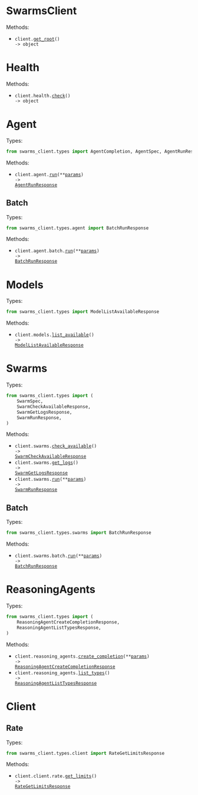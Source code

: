 # SwarmsClient

Methods:

- <code title="get /">client.<a href="./src/swarms_client/_client.py">get_root</a>() -> object</code>

# Health

Methods:

- <code title="get /health">client.health.<a href="./src/swarms_client/resources/health.py">check</a>() -> object</code>

# Agent

Types:

```python
from swarms_client.types import AgentCompletion, AgentSpec, AgentRunResponse
```

Methods:

- <code title="post /v1/agent/completions">client.agent.<a href="./src/swarms_client/resources/agent/agent.py">run</a>(\*\*<a href="src/swarms_client/types/agent_run_params.py">params</a>) -> <a href="./src/swarms_client/types/agent_run_response.py">AgentRunResponse</a></code>

## Batch

Types:

```python
from swarms_client.types.agent import BatchRunResponse
```

Methods:

- <code title="post /v1/agent/batch/completions">client.agent.batch.<a href="./src/swarms_client/resources/agent/batch.py">run</a>(\*\*<a href="src/swarms_client/types/agent/batch_run_params.py">params</a>) -> <a href="./src/swarms_client/types/agent/batch_run_response.py">BatchRunResponse</a></code>

# Models

Types:

```python
from swarms_client.types import ModelListAvailableResponse
```

Methods:

- <code title="get /v1/models/available">client.models.<a href="./src/swarms_client/resources/models.py">list_available</a>() -> <a href="./src/swarms_client/types/model_list_available_response.py">ModelListAvailableResponse</a></code>

# Swarms

Types:

```python
from swarms_client.types import (
    SwarmSpec,
    SwarmCheckAvailableResponse,
    SwarmGetLogsResponse,
    SwarmRunResponse,
)
```

Methods:

- <code title="get /v1/swarms/available">client.swarms.<a href="./src/swarms_client/resources/swarms/swarms.py">check_available</a>() -> <a href="./src/swarms_client/types/swarm_check_available_response.py">SwarmCheckAvailableResponse</a></code>
- <code title="get /v1/swarm/logs">client.swarms.<a href="./src/swarms_client/resources/swarms/swarms.py">get_logs</a>() -> <a href="./src/swarms_client/types/swarm_get_logs_response.py">SwarmGetLogsResponse</a></code>
- <code title="post /v1/swarm/completions">client.swarms.<a href="./src/swarms_client/resources/swarms/swarms.py">run</a>(\*\*<a href="src/swarms_client/types/swarm_run_params.py">params</a>) -> <a href="./src/swarms_client/types/swarm_run_response.py">SwarmRunResponse</a></code>

## Batch

Types:

```python
from swarms_client.types.swarms import BatchRunResponse
```

Methods:

- <code title="post /v1/swarm/batch/completions">client.swarms.batch.<a href="./src/swarms_client/resources/swarms/batch.py">run</a>(\*\*<a href="src/swarms_client/types/swarms/batch_run_params.py">params</a>) -> <a href="./src/swarms_client/types/swarms/batch_run_response.py">BatchRunResponse</a></code>

# ReasoningAgents

Types:

```python
from swarms_client.types import (
    ReasoningAgentCreateCompletionResponse,
    ReasoningAgentListTypesResponse,
)
```

Methods:

- <code title="post /v1/reasoning-agent/completions">client.reasoning_agents.<a href="./src/swarms_client/resources/reasoning_agents.py">create_completion</a>(\*\*<a href="src/swarms_client/types/reasoning_agent_create_completion_params.py">params</a>) -> <a href="./src/swarms_client/types/reasoning_agent_create_completion_response.py">ReasoningAgentCreateCompletionResponse</a></code>
- <code title="get /v1/reasoning-agent/types">client.reasoning_agents.<a href="./src/swarms_client/resources/reasoning_agents.py">list_types</a>() -> <a href="./src/swarms_client/types/reasoning_agent_list_types_response.py">ReasoningAgentListTypesResponse</a></code>

# Client

## Rate

Types:

```python
from swarms_client.types.client import RateGetLimitsResponse
```

Methods:

- <code title="get /v1/rate/limits">client.client.rate.<a href="./src/swarms_client/resources/client/rate.py">get_limits</a>() -> <a href="./src/swarms_client/types/client/rate_get_limits_response.py">RateGetLimitsResponse</a></code>
